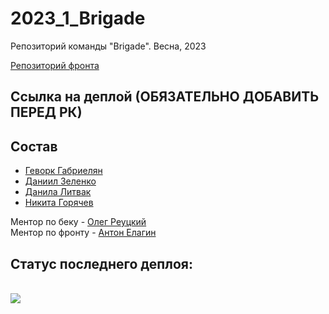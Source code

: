# 2023_1_Brigade

Репозиторий команды "Brigade". Весна, 2023

[Репозиторий фронта](https://github.com/frontend-park-mail-ru/2023_1_Brigade)

## Ссылка на деплой (ОБЯЗАТЕЛЬНО ДОБАВИТЬ ПЕРЕД РК)

## Состав

- [Геворк Габриелян](https://github.com/Gev0rg)
- [Даниил Зеленко](https://github.com/Zela2520)
- [Данила Литвак](https://github.com/marcussss1)
- [Никита Горячев](https://github.com/niki-gor)

Ментор по беку - [Олег Реуцкий](https://github.com/astlok)  
Ментор по фронту - [Антон Елагин](https://github.com/AntonElagin)

## Статус последнего деплоя:
<br><img src="https://github.com/go-park-mail-ru/2023_1_Brigade/workflows/CI/badge.svg?branch=main"><br>
